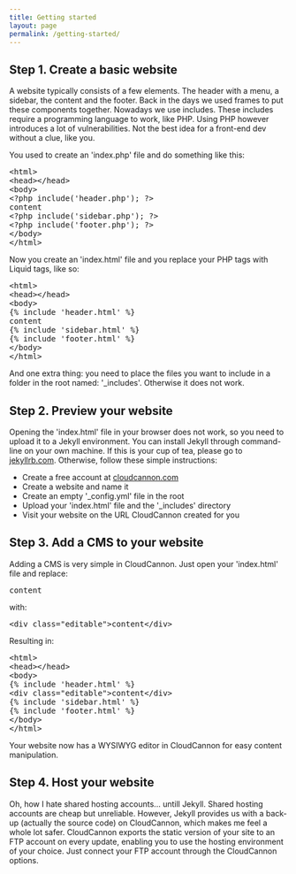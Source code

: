 ```yaml
---
title: Getting started
layout: page
permalink: /getting-started/
---
```


## Step 1. Create a basic website

A website typically consists of a few elements. The header with a menu, a sidebar, the content and the footer. Back in the days we used frames to put these components together. Nowadays we use includes. These includes require a programming language to work, like PHP. Using PHP however introduces a lot of vulnerabilities. Not the best idea for a front-end dev without a clue, like you.

You used to create an 'index.php' file and do something like this:

<pre>&lt;html&gt;
&lt;head&gt;&lt;/head&gt;
&lt;body&gt;
&lt;?php include('header.php'); ?&gt;
content
&lt;?php include('sidebar.php'); ?&gt;
&lt;?php include('footer.php'); ?&gt;
&lt;/body&gt;
&lt;/html&gt;</pre>

Now you create an 'index.html' file and you replace your PHP tags with Liquid tags, like so:

<pre>&lt;html&gt;
&lt;head&gt;&lt;/head&gt;
&lt;body&gt;
&lcub;% include 'header.html' %&rcub;
content
&lcub;% include 'sidebar.html' %&rcub;
&lcub;% include 'footer.html' %&rcub;
&lt;/body&gt;
&lt;/html&gt;</pre>

And one extra thing: you need to place the files you want to include in a folder in the root named: '_includes'. Otherwise it does not work.

## Step 2. Preview your website

Opening the 'index.html' file in your browser does not work, so you need to upload it to a Jekyll environment. You can install Jekyll through command-line on your own machine. If this is your cup of tea, please go to [jekyllrb.com](http://jekyllrb.com/). Otherwise, follow these simple instructions:

- Create a free account at [cloudcannon.com](http://cloudcannon.com)
- Create a website and name it
- Create an empty '_config.yml' file in the root
- Upload your 'index.html' file and the '_includes' directory
- Visit your website on the URL CloudCannon created for you

## Step 3. Add a CMS to your website

Adding a CMS is very simple in CloudCannon. Just open your 'index.html' file and replace:

<pre>content</pre>

with:

<pre>&lt;div class="editable"&gt;content&lt;/div&gt;</pre>

Resulting in:

<pre>&lt;html&gt;
&lt;head&gt;&lt;/head&gt;
&lt;body&gt;
&lcub;% include 'header.html' %&rcub;
&lt;div class="editable"&gt;content&lt;/div&gt;
&lcub;% include 'sidebar.html' %&rcub;
&lcub;% include 'footer.html' %&rcub;
&lt;/body&gt;
&lt;/html&gt;</pre>

Your website now has a WYSIWYG editor in CloudCannon for easy content manipulation. 

## Step 4. Host your website

Oh, how I hate shared hosting accounts... untill Jekyll. Shared hosting accounts are cheap but unreliable. However, Jekyll provides us with a back-up (actually the source code) on CloudCannon, which makes me feel a whole lot safer. CloudCannon exports the static version of your site to an FTP account on every update, enabling you to use the hosting environment of your choice. Just connect your FTP account through the CloudCannon options.